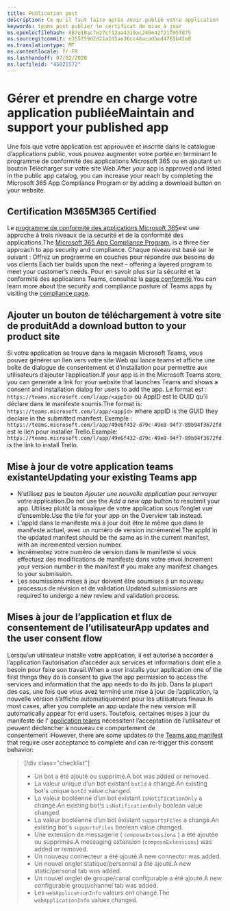 ```yaml
---
title: Publication post
description: Ce qu’il faut faire après avoir publié votre application
keywords: teams post publier le certificat de mise à jour
ms.openlocfilehash: 887e18ac7e27cf12aa4319ac240e42f21f05fd75
ms.sourcegitcommit: e355f59d2d21a2d5ae36cc46acad5ed4765b42e0
ms.translationtype: MT
ms.contentlocale: fr-FR
ms.lasthandoff: 07/02/2020
ms.locfileid: "45021572"
---
```

# <a name="maintain-and-support-your-published-app"></a><span data-ttu-id="2989d-104">Gérer et prendre en charge votre application publiée</span><span class="sxs-lookup"><span data-stu-id="2989d-104">Maintain and support your published app</span></span> 

<span data-ttu-id="2989d-105">Une fois que votre application est approuvée et inscrite dans le catalogue d’applications public, vous pouvez augmenter votre portée en terminant le programme de conformité des applications Microsoft 365 ou en ajoutant un bouton Télécharger sur votre site Web.</span><span class="sxs-lookup"><span data-stu-id="2989d-105">After your app is approved and listed in the public app catalog, you can increase your reach by completing the Microsoft 365 App Compliance Program or by adding a download button on your website.</span></span>

## <a name="m365-certified"></a><span data-ttu-id="2989d-106">Certification M365</span><span class="sxs-lookup"><span data-stu-id="2989d-106">M365 Certified</span></span>

<span data-ttu-id="2989d-107">Le [programme de conformité des applications Microsoft 365](./application-certification.md)est une approche à trois niveaux de la sécurité et de la conformité des applications.</span><span class="sxs-lookup"><span data-stu-id="2989d-107">The [Microsoft 365 App Compliance Program](./application-certification.md), is a three tier approach to app security and compliance.</span></span> <span data-ttu-id="2989d-108">Chaque niveau est basé sur le suivant : Offrez un programme en couches pour répondre aux besoins de vos clients.</span><span class="sxs-lookup"><span data-stu-id="2989d-108">Each tier builds upon the next – offering a layered program to meet your customer’s needs.</span></span> <span data-ttu-id="2989d-109">Pour en savoir plus sur la sécurité et la conformité des applications Teams, consultez la [page conformité](https://docs.microsoft.com/microsoft-365-app-certification/teams/teams-apps).</span><span class="sxs-lookup"><span data-stu-id="2989d-109">You can learn more about the security and compliance posture of Teams apps by visiting the [compliance page](https://docs.microsoft.com/microsoft-365-app-certification/teams/teams-apps).</span></span>

## <a name="add-a-download-button-to-your-product-site"></a><span data-ttu-id="2989d-110">Ajouter un bouton de téléchargement à votre site de produit</span><span class="sxs-lookup"><span data-stu-id="2989d-110">Add a download button to your product site</span></span>

<span data-ttu-id="2989d-111">Si votre application se trouve dans le magasin Microsoft Teams, vous pouvez générer un lien vers votre site Web qui lance teams et affiche une boîte de dialogue de consentement et d’installation pour permettre aux utilisateurs d’ajouter l’application.</span><span class="sxs-lookup"><span data-stu-id="2989d-111">If your app is in the Microsoft Teams store, you can generate a link for your website that launches Teams and shows a consent and installation dialog for users to add the app.</span></span>
<span data-ttu-id="2989d-112">Le format est : `https://teams.microsoft.com/l/app/<appId>` où AppID est le GUID qu’il déclare dans le manifeste soumis.</span><span class="sxs-lookup"><span data-stu-id="2989d-112">The format is:  `https://teams.microsoft.com/l/app/<appId>` where appID is the GUID they declare in the submitted manifest.</span></span>
<span data-ttu-id="2989d-113">Exemple : `https://teams.microsoft.com/l/app/49e6f432-d79c-49e8-94f7-89b94f3672fd` est le lien pour installer Trello.</span><span class="sxs-lookup"><span data-stu-id="2989d-113">Example: `https://teams.microsoft.com/l/app/49e6f432-d79c-49e8-94f7-89b94f3672fd` is the link to install Trello.</span></span>

## <a name="updating-your-existing-teams-app"></a><span data-ttu-id="2989d-114">Mise à jour de votre application teams existante</span><span class="sxs-lookup"><span data-stu-id="2989d-114">Updating your existing Teams app</span></span>

* <span data-ttu-id="2989d-115">N’utilisez pas le bouton *Ajouter une nouvelle application* pour renvoyer votre application.</span><span class="sxs-lookup"><span data-stu-id="2989d-115">Do not use the *Add a new app* button to resubmit your app.</span></span> <span data-ttu-id="2989d-116">Utilisez plutôt la mosaïque de votre application sous l’onglet vue d’ensemble.</span><span class="sxs-lookup"><span data-stu-id="2989d-116">Use the tile for your app on the Overview tab instead.</span></span>
* <span data-ttu-id="2989d-117">L’appId dans le manifeste mis à jour doit être le même que dans le manifeste actuel, avec un numéro de version incrémentiel.</span><span class="sxs-lookup"><span data-stu-id="2989d-117">The appId in the updated manifest should be the same as in the current manifest, with an incremented version number.</span></span>
* <span data-ttu-id="2989d-118">Incrémentez votre numéro de version dans le manifeste si vous effectuez des modifications de manifeste dans votre envoi.</span><span class="sxs-lookup"><span data-stu-id="2989d-118">Increment your version number in the manifest if you make any manifest changes to your submission.</span></span>
* <span data-ttu-id="2989d-119">Les soumissions mises à jour doivent être soumises à un nouveau processus de révision et de validation.</span><span class="sxs-lookup"><span data-stu-id="2989d-119">Updated submissions are required to undergo a new review and validation process.</span></span>

## <a name="app-updates-and-the-user-consent-flow"></a><span data-ttu-id="2989d-120">Mises à jour de l’application et flux de consentement de l’utilisateur</span><span class="sxs-lookup"><span data-stu-id="2989d-120">App updates and the user consent flow</span></span>

<span data-ttu-id="2989d-121">Lorsqu’un utilisateur installe votre application, il est autorisé à accorder à l’application l’autorisation d’accéder aux services et informations dont elle a besoin pour faire son travail.</span><span class="sxs-lookup"><span data-stu-id="2989d-121">When a user installs your application one of the first things they do is consent to give the app permission to access the services and information that the app needs to do its job.</span></span> <span data-ttu-id="2989d-122">Dans la plupart des cas, une fois que vous avez terminé une mise à jour de l’application, la nouvelle version s’affiche automatiquement pour les utilisateurs finaux.</span><span class="sxs-lookup"><span data-stu-id="2989d-122">In most cases, after you complete an app update the new version will automatically appear for end users.</span></span> <span data-ttu-id="2989d-123">Toutefois, certaines mises à jour du manifeste de l' [application teams](../../../../resources/schema/manifest-schema.md) nécessitent l’acceptation de l’utilisateur et peuvent déclencher à nouveau ce comportement de consentement :</span><span class="sxs-lookup"><span data-stu-id="2989d-123">However, there are some updates to the [Teams app manifest](../../../../resources/schema/manifest-schema.md) that require user acceptance to complete and can re-trigger this consent behavior:</span></span>

 >[!div class="checklist"]
>
> * <span data-ttu-id="2989d-124">Un bot a été ajouté ou supprimé.</span><span class="sxs-lookup"><span data-stu-id="2989d-124">A bot was added or removed.</span></span>
> * <span data-ttu-id="2989d-125">La valeur unique d’un bot existant `botId` a changé.</span><span class="sxs-lookup"><span data-stu-id="2989d-125">An existing bot's unique `botId` value changed.</span></span>
> * <span data-ttu-id="2989d-126">La valeur booléenne d’un bot existant `isNotificationOnly` a changé.</span><span class="sxs-lookup"><span data-stu-id="2989d-126">An existing bot's `isNotificationOnly` boolean value changed.</span></span>
> * <span data-ttu-id="2989d-127">La valeur booléenne d’un bot existant `supportsFiles` a changé.</span><span class="sxs-lookup"><span data-stu-id="2989d-127">An existing bot's `supportsFiles` boolean value changed.</span></span>
> * <span data-ttu-id="2989d-128">Une extension de messagerie ( `composeExtensions` ) a été ajoutée ou supprimée.</span><span class="sxs-lookup"><span data-stu-id="2989d-128">A messaging extension (`composeExtensions`) was added or removed.</span></span>
> * <span data-ttu-id="2989d-129">Un nouveau connecteur a été ajouté.</span><span class="sxs-lookup"><span data-stu-id="2989d-129">A new connector was added.</span></span>
> * <span data-ttu-id="2989d-130">Un nouvel onglet statique/personnel a été ajouté.</span><span class="sxs-lookup"><span data-stu-id="2989d-130">A new static/personal tab was added.</span></span>
> * <span data-ttu-id="2989d-131">Un nouvel onglet de groupe/canal configurable a été ajouté.</span><span class="sxs-lookup"><span data-stu-id="2989d-131">A new configurable group/channel tab was added.</span></span>
> * <span data-ttu-id="2989d-132">Les `webApplicationInfo` valeurs ont changé.</span><span class="sxs-lookup"><span data-stu-id="2989d-132">The `webApplicationInfo` values changed.</span></span>
>
